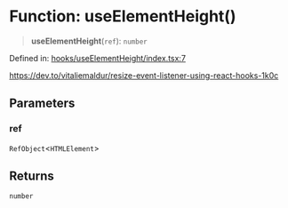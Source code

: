 # Function: useElementHeight()

> **useElementHeight**(`ref`): `number`

Defined in: [hooks/useElementHeight/index.tsx:7](https://github.com/onyx-og/prismal-react/blob/c800194f7409ec5ee2985ddabc203568950fbd7d/packages/react/src/hooks/useElementHeight/index.tsx#L7)

https://dev.to/vitaliemaldur/resize-event-listener-using-react-hooks-1k0c

## Parameters

### ref

`RefObject`\<`HTMLElement`\>

## Returns

`number`
